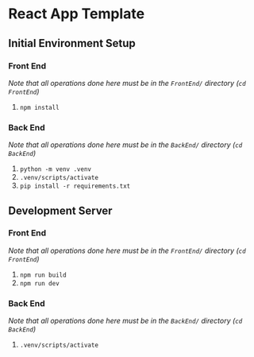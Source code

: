 # React App Template

## Initial Environment Setup
### Front End
*Note that all operations done here must be in the `FrontEnd/` directory (`cd FrontEnd`)*
1. `npm install`

### Back End
*Note that all operations done here must be in the `BackEnd/` directory (`cd BackEnd`)*
1. `python -m venv .venv`
2. `.venv/scripts/activate`
3. `pip install -r requirements.txt`

## Development Server
### Front End
*Note that all operations done here must be in the `FrontEnd/` directory (`cd FrontEnd`)*
1. `npm run build`
2. `npm run dev`

### Back End
*Note that all operations done here must be in the `BackEnd/` directory (`cd BackEnd`)*
1. `.venv/scripts/activate`